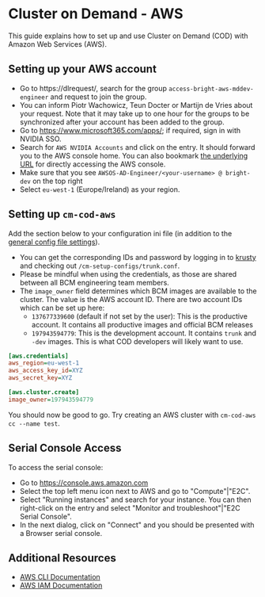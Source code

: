 # Cluster on Demand - AWS

This guide explains how to set up and use Cluster on Demand (COD) with Amazon Web Services (AWS).

## Setting up your AWS account
* Go to https://dlrequest/, search for the group `access-bright-aws-mddev-engineer` and request to join the group.
* You can inform Piotr Wachowicz, Teun Docter or Martijn de Vries about your request. Note that it may take up to one hour for the groups to be synchronized after your account has been added to the group.
* Go to https://www.microsoft365.com/apps/; if required, sign in with NVIDIA SSO.
* Search for `AWS NVIDIA Accounts` and click on the entry. It should forward you to the AWS console home. You can also bookmark [the underlying URL](https://account.activedirectory.windowsazure.com/applications/signin/4fb1a2be-e2a1-4b13-9cca-740ce090659f?tenantId=43083d15-7273-40c1-b7db-39efd9ccc17a) for directly accessing the AWS console.
* Make sure that you see `AWSOS-AD-Engineer/<your-username> @ bright-dev` on the top right
* Select `eu-west-1` (Europe/Ireland) as your region.

## Setting up `cm-cod-aws`
Add the section below to your configuration ini file (in addition to the [general config file settings](/README.md#creating-a-minimal-config-file)).
* You can get the corresponding IDs and password by logging in to [krusty](https://krusty.nvidia.com) and checking out `/cm-setup-configs/trunk.conf`.
* Please be mindful when using the credentials, as those are shared between all BCM engineering team members.
* The `image_owner` field determines which BCM images are available to the cluster. The value is the AWS account ID. There are two account IDs which can be set up here:
  * `137677339600` (default if not set by the user): This is the productive account. It contains all productive images and official BCM releases
  * `197943594779`: This is the development account. It contains `trunk` and `-dev` images. This is what COD developers will likely want to use.
```ini
[aws.credentials]
aws_region=eu-west-1
aws_access_key_id=XYZ
aws_secret_key=XYZ

[aws.cluster.create]
image_owner=197943594779
```
You should now be good to go. Try creating an AWS cluster with `cm-cod-aws cc --name test`.

## Serial Console Access
To access the serial console:
* Go to https://console.aws.amazon.com
* Select the top left menu icon next to AWS and go to "Compute"|"E2C".
* Select "Running instances" and search for your instance. You can then right-click on the entry and select "Monitor and troubleshoot"|"E2C Serial Console".
* In the next dialog, click on "Connect" and you should be presented with a Browser serial console.


## Additional Resources

- [AWS CLI Documentation](https://docs.aws.amazon.com/cli/)
- [AWS IAM Documentation](https://docs.aws.amazon.com/IAM/)
